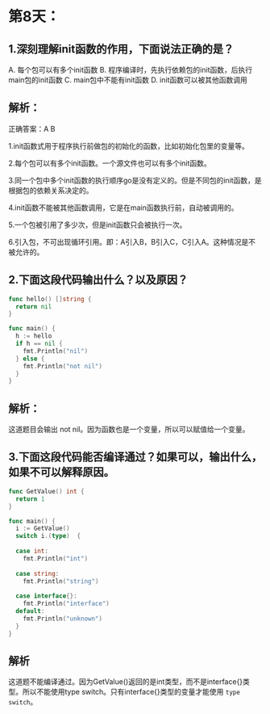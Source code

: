 # 第8天：

## 1.深刻理解init函数的作用，下面说法正确的是？
A. 每个包可以有多个init函数
B. 程序编译时，先执行依赖包的init函数，后执行main包的init函数
C. main包中不能有init函数
D. init函数可以被其他函数调用

## 解析：
正确答案：A B 

1.init函数式用于程序执行前做包的初始化的函数，比如初始化包里的变量等。

2.每个包可以有多个init函数。一个源文件也可以有多个init函数。

3.同一个包中多个init函数的执行顺序go是没有定义的。但是不同包的init函数，是根据包的依赖关系决定的。

4.init函数不能被其他函数调用，它是在main函数执行前，自动被调用的。

5.一个包被引用了多少次，但是init函数只会被执行一次。

6.引入包，不可出现循环引用。即：A引入B，B引入C，C引入A。这种情况是不被允许的。


## 2.下面这段代码输出什么？以及原因？
```go
func hello() []string {
  return nil
}

func main() {
  h := hello
  if h == nil {
    fmt.Println("nil")
  } else {
    fmt.Println("not nil")
  }
} 
```

## 解析：
这道题目会输出 not nil。因为函数也是一个变量，所以可以赋值给一个变量。


## 3.下面这段代码能否编译通过？如果可以，输出什么，如果不可以解释原因。

```go
func GetValue() int {
  return 1
}

func main() {
  i := GetValue()
  switch i.(type)  {
  
  case int:
    fmt.Println("int")
  
  case string:
    fmt.Println("string")
  
  case interface{}:
    fmt.Println("interface")
  default:
    fmt.Println("unknown")
  }
}
```

## 解析
这道题不能编译通过。因为GetValue()返回的是int类型，而不是interface{}类型。所以不能使用type switch。只有interface{}类型的变量才能使用 `type switch`。